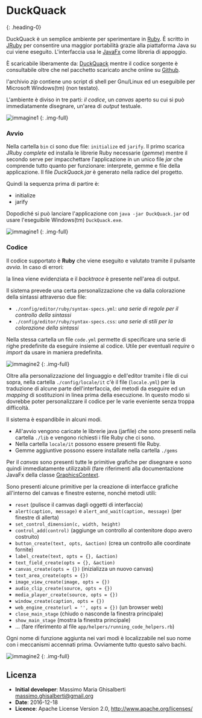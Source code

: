 # DuckQuack
{: .heading-0}

DuckQuack è un semplice ambiente per sperimentare in [Ruby](https://www.ruby-lang.org/it/).
È scritto in [JRuby](http://jruby.org/) per consentire una maggior portabilità grazie alla piattaforma Java su cui viene eseguito.
L'interfaccia usa le [JavaFx](http://docs.oracle.com/javase/8/javafx/api/toc.htm) come libreria di appoggio.

È scaricabile liberamente da: [DuckQuack](https://github.com/minimalprocedure/DuckQuack/archive/master.zip) mentre il codice sorgente è consultabile oltre che nel pacchetto scaricato anche online su [Github](https://github.com/minimalprocedure/DuckQuack).

l'archivio *zip* contiene uno script di shell per Gnu/Linux ed un eseguibile per Microsoft Windows(tm) (non testato).

L'ambiente è diviso in tre parti: *il codice*, un *canvas* aperto su cui si può immediatamente disegnare, un'area di *output* testuale.

![immagine1](/images/duckquack1.png)
{: .img-full}

### Avvio

Nella cartella ```bin``` ci sono due file: ```initialize``` ed ```jarify```. Il primo scarica JRuby *complete* ed installa le librerie Ruby necessarie (*gemme*) mentre il secondo serve per impacchettare l'applicazione in un unico file *jar* che comprende tutto quanto per funzionare: interprete, gemme e file della applicazione.
Il file *DuckQuack.jar* è generato nella radice del progetto.

Quindi la sequenza prima di partire è:

+ initialize
+ jarify

Dopodiché si può lanciare l'applicazione con ```java -jar DuckQuack.jar``` od usare l'eseguibile Windows(tm) ```DuckQuack.exe```.

![immagine1](/images/duckquack2.png)
{: .img-full}

### Codice

Il codice supportato è **Ruby** che viene eseguito e valutato tramite il pulsante *avvia*. In caso di errori:

la linea viene evidenziata e il *backtrace* è presente nell'area di output.

Il sistema prevede una certa personalizzazione che va dalla colorazione della sintassi attraverso due file:

+ ```./config/editor/ruby/syntax-specs.yml```: *una serie di regole per il controllo della sintassi*
+ ```./config/editor/ruby/syntax-specs.css```: *una serie di stili per la colorazione della sintassi*

Nella stessa cartella un file ```code.yml``` permette di specificare una serie di righe predefinite da eseguire insieme al codice. Utile per eventuali *require* o *import* da usare in maniera predefinita.

![immagine2](/images/duckquack3.png)
{: .img-full}

Oltre alla personalizzazione del linguaggio e dell'editor tramite i file di cui sopra, nella cartella ```./config/locale/it``` c'è il file (```locale.yml```) per la traduzione di alcune parte dell'interfaccia, dei metodi da eseguire ed un *mapping* di sostituzioni in linea prima della esecuzione. In questo modo si dovrebbe poter personalizzare il codice per le varie eveniente senza troppa difficoltà.

Il sistema è espandibile in alcuni modi.

+ All'avvio vengono caricate le librerie java (jarfile) che sono presenti nella cartella ```./lib``` e vengono richiesti i file Ruby che ci sono. 
+ Nella cartella ```locale/it``` possono essere presenti file Ruby.
+ Gemme aggiuntive possono essere installate nella cartella ```./gems```

Per il *canvas* sono presenti tutte le primitive grafiche per disegnare e sono quindi immediatamente utilizzabili (fare riferimenti alla documentazione JavaFx della classe [GraphicsContext](http://docs.oracle.com/javase/8/javafx/api/javafx/scene/canvas/GraphicsContext.html).

Sono presenti alcune primitive per la creazione di interfacce grafiche all'interno del canvas e finestre esterne, nonché metodi utili:

+ ```reset``` (pulisce il camvas dagli oggetti di interfaccia)
+ ```alert(caption, message)``` e ```alert_and_wait(caption, message)``` (per finestre di allerta)
+ ```set_control_dimension(c, width, height)```
+ ```control_add(control)``` (aggiunge un controllo al contenitore dopo avero costruito)
+ ```button_create(text, opts, &action)``` (crea un controllo alle coordinate fornite)
+ ```label_create(text, opts = {}, &action)``` 
+ ```text_field_create(opts = {}, &action)```
+ ```canvas_create(opts = {})``` (inizializza un nuovo canvas)
+ ```text_area_create(opts = {})```
+ ```image_view_create(image, opts = {})```
+ ```audio_clip_create(source, opts = {})```
+ ```media_player_create(source, opts = {})```
+ ```window_create(caption, opts = {})```
+ ```web_engine_create(url = '', opts = {})``` (un browser web)
+ ```close_main_stage``` (chiudo o nasconde la finestra principale)
+ ```show_main_stage``` (mostra la finestra principale)
+ ... (fare riferimento al file ```app/helpers/running_code_helpers.rb```)

Ogni nome di funzione aggiunta nei vari modi è localizzabile nel suo nome con i meccanismi accennati prima.
Ovviamente tutto questo salvo bachi.

![immagine2](/images/duckquack4.png)
{: .img-full}

## Licenza

+ **Initial developer**: Massimo Maria Ghisalberti <massimo.ghisalberti@gmail.org>
+ **Date**: 2016-12-18
+ **Licence**: Apache License Version 2.0, http://www.apache.org/licenses/

